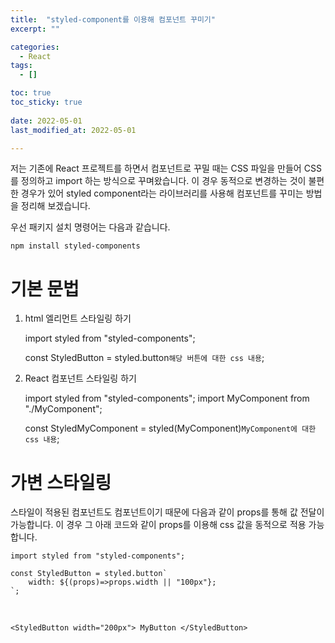 ```yaml
---
title:  "styled-component를 이용해 컴포넌트 꾸미기" 
excerpt: ""

categories:
  - React
tags:
  - []

toc: true
toc_sticky: true
 
date: 2022-05-01
last_modified_at: 2022-05-01

---
```


저는 기존에 React 프로젝트를 하면서 컴포넌트로 꾸밀 때는 CSS 파일을 만들어 CSS를 정의하고 import 하는 방식으로 꾸며왔습니다. 이 경우 동적으로 변경하는 것이 불편한 경우가 있어 styled component라는 라이브러리를 사용해 컴포넌트를 꾸미는 방법을 정리해 보겠습니다.

우선 패키지 설치 명령어는 다음과 같습니다.

    npm install styled-components

# 기본 문법

1. html 엘리먼트 스타일링 하기


    import styled from "styled-components";

    const StyledButton = styled.button`
        해당 버튼에 대한 css 내용
    `;

2. React 컴포넌트 스타일링 하기

    import styled from "styled-components";
    import MyComponent from "./MyComponent";
    
    const StyledMyComponent = styled(MyComponent)`
        MyComponent에 대한 css 내용
    `;

# 가변 스타일링

스타일이 적용된 컴포넌트도 컴포넌트이기 때문에 다음과 같이 props를 통해 값 전달이 가능합니다. 이 경우 그 아래 코드와 같이 props를 이용해 css 값을 동적으로 적용 가능합니다.

    import styled from "styled-components";
    
    const StyledButton = styled.button`
        width: ${(props)=>props.width || "100px"};
    `;

​

    <StyledButton width="200px"> MyButton </StyledButton>